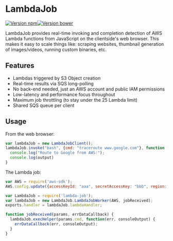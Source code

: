 # LambdaJob

[![Version npm][version]](http://browsenpm.org/package/lambda-job)[![Version bower][bower]](https://github.com/lg/lambda-job)

[version]: http://img.shields.io/npm/v/lambda-job.svg?style=flat-square
[bower]: https://img.shields.io/bower/v/lambda-job.svg?style=flat-square

LambdaJob provides real-time invoking and completion detection of AWS Lambda functions from JavaScript on the clientside's web browser. This makes it easy to scale things like: scraping websites, thumbnail generation of images/videos, running custom binaries, etc.

## Features

- Lambdas triggered by S3 Object creation
- Real-time results via SQS long-polling
- No back-end needed, just an AWS account and public IAM permissions
- Low-latency and performance focus throughout
- Maximum job throttling (to stay under the 25 Lambda limit)
- Shared SQS queue per client

## Usage

From the web browser:

```javascript
var lambdaJob = new LambdaJobClient();
lambdaJob.invoke("bash", {cmd: "traceroute www.google.com"}, function (err, output) {
  console.log("Route to Google from AWS:");
  console.log(output)
}
```

The Lambda job:

```javascript
var AWS = require('aws-sdk');
AWS.config.update({accessKeyId: "aaa", secretAccessKey: "bbb", region: "us-west-2"});

var LambdaJob = require('lambda-job');
var lambdaJob = new LambdaJob.LambdaJobWorker(AWS, jobReceived);
exports.handler = lambdaJob.lambdaHandler;

function jobReceived(params, errDataCallback) {
  lambdaJob.execHelper(params.cmd, function(err, consoleOutput) {
    errDataCallback(err, consoleOutput);
  }
}
```

